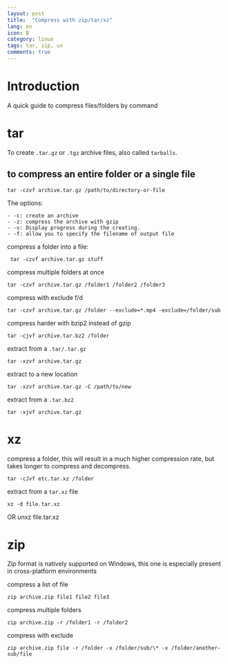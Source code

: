 ```yaml
---
layout: post
title:  "Compress with zip/tar/xz"
lang: en
icon: B
category: linux
tags: tar, zip, ux
comments: true
---
```


# Introduction
A quick guide to compress files/folders by command

# tar
To create `.tar.gz` or `.tgz` archive files, also called `tarballs`.
## to compress an entire folder or a single file
    tar -czvf archive.tar.gz /path/to/directory-or-file

The options:

    - -c: create an archive
    - -z: compress the archive with gzip
    - -v: Display progress during the creating.
    - -f: allow you to specify the filename of output file

compress a folder into a file:

     tar -czvf archive.tar.gz stuff

compress multiple folders at once

    tar -czvf archive.tar.gz /folder1 /folder2 /folder3

compress with exclude f/d

    tar -czvf archive.tar.gz /folder --exclude=*.mp4 -exclude=/folder/sub

compress harder with bzip2 instead of gzip

    tar -cjvf archive.tar.bz2 /folder

extract from a `.tar/.tar.gz`

    tar -xzvf archive.tar.gz

extract to a new location

    tar -xzvf archive.tar.gz -C /path/to/new

extract from a `.tar.bz2`

    tar -xjvf archive.tar.gz

# xz
compress a folder, this will result in a much higher compression rate, but takes longer to compress and decompress.

    tar -cJvf etc.tar.xz /folder

extract from a `tar.xz` file

    xz -d file.tar.xz
OR
    unxz file.tar.xz

# zip
Zip format is natively supported on Windows, this one is especially present in cross-platform environments

compress a list of file

    zip archive.zip file1 file2 file3

compress multiple folders

    zip archive.zip -r /folder1 -r /folder2

compress with exclude

    zip archive.zip file -r /folder -x /folder/sub/\* -x /folder/another-sub/file
